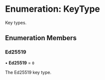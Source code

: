 # Enumeration: KeyType

Key types.

## Enumeration Members

### Ed25519

• **Ed25519** = `0`

The Ed25519 key type.
